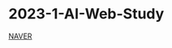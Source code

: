 # 2023-1-AI-Web-Study
[NAVER](https://blog.naver.com/PostView.naver?blogId=sone1127ye&Redirect=View&logNo=223056375579&categoryNo=1&isAfterWrite=true&isMrblogPost=false&isHappyBeanLeverage=true&contentLength=6062&isWeeklyDiaryPopupEnabled=false)
